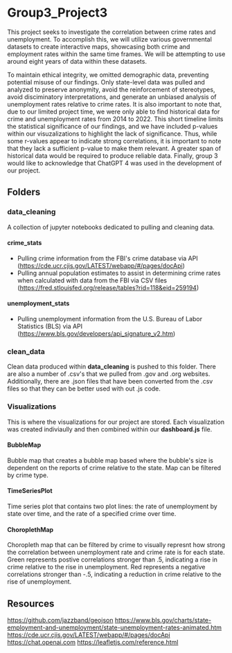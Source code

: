 # Group3_Project3
This project seeks to investigate the correlation between crime rates and unemployment. To accomplish this, we will utilize various governmental datasets to create interactive maps, showcasing both crime and employment rates within the same time frames. We will be attempting to use around eight years of data within these datasets. 

To maintain ethical integrity, we omitted demographic data, preventing potential misuse of our findings. Only state-level data was pulled and analyzed to preserve anonymity, avoid the reinforcement of stereotypes, avoid disciminatory interpretations, and generate an unbiased analysis of unemployment rates relative to crime rates. It is also important to note that, due to our limited project time, we were only able to find historical data for crime and unemployment rates from 2014 to 2022. This short timeline limits the statistical significance of our findings, and we have included p-values within our visuzalizations to highlight the lack of significance. Thus, while some r-values appear to indicate strong correlations, it is important to note that they lack a sufficient p-value to make them relevant. A greater span of historical data would be required to produce reliable data. Finally, group 3 would like to acknowledge that ChatGPT 4 was used in the development of our project. 

## Folders

### **data_cleaning**
A collection of jupyter notebooks dedicated to pulling and cleaning data.

#### **crime_stats**
- Pulling crime information from the FBI's crime database via API (https://cde.ucr.cjis.gov/LATEST/webapp/#/pages/docApi)
- Pulling annual population estimates to assist in determining crime rates when calculated with data from the FBI via CSV files (https://fred.stlouisfed.org/release/tables?rid=118&eid=259194)
#### **unemployment_stats**
- Pulling unemployment information from the U.S. Bureau of Labor Statistics (BLS) via API (https://www.bls.gov/developers/api_signature_v2.htm)

### **clean_data**
Clean data produced within **data_cleaning** is pushed to this folder. There are also a number of .csv's that we pulled from .gov and .org websites. Additionally, there are .json files that have been converted from the .csv files so that they can be better used with out .js code.

### **Visualizations**
This is where the visualizations for our project are stored. Each visualization was created indiviaully and then combined within our **dashboard.js** file. 
#### **BubbleMap** ####
Bubble map that creates a bubble map based where the bubble's size is dependent on the reports of crime relative to the state. Map can be filtered by crime type. 
#### **TimeSeriesPlot** ####
Time series plot that contains two plot lines: the rate of unemployment by state over time, and the rate of a specified crime over time. 
#### **ChoroplethMap** ####
Choropleth map that can be filtered by crime to visually represnt how strong the correlation between unemployment rate and crime rate is for each state. Green represents postive correlations stronger than .5, indicating a rise in crime relative to the rise in unemployment. Red represents a negative correlations stronger than -.5, indicating a reduction in crime relative to the rise of unemployment.

## Resources ##
https://github.com/jazzband/geojson
https://www.bls.gov/charts/state-employment-and-unemployment/state-unemployment-rates-animated.htm
https://cde.ucr.cjis.gov/LATEST/webapp/#/pages/docApi
https://chat.openai.com
https://leafletjs.com/reference.html



